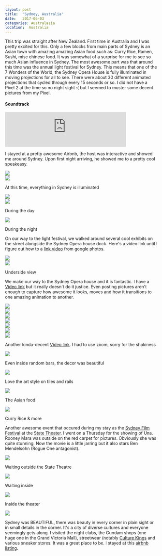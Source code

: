 ```yaml
---
layout: post
title:  "Sydney, Australia"
date:   2017-06-03
categories: Australasia
location:  Australia
---
```


<p>
This trip was straight after New Zealand. First time in Australia and I was pretty excited for this. Only a few blocks from main parts of Sydney is an Asian town with amazing amazing Asian food such as: Curry Rice, Ramen, Sushi, misc chinese food. It was somewhat of a surprise for me to see so much Asian influence in Sydney. The most awesome part was that around this time was the annual light festival for Sydney. This means that one of the 7 Wonders of the World, the Sydney Opera House is fully illuminated in moving projections for all to see. There were about 30 different animated projections that cycled through every 15 seconds or so. I did not have a Pixel 2 at the time so no night sight :( but I seemed to muster some decent pictures from my Pixel.
</p>

<div class="center">
<h4>Soundtrack</h4>
<iframe width="400" height="115" src="https://www.youtube.com/embed/TMhBEILHd94" frameborder="0" allow="accelerometer; autoplay; encrypted-media; gyroscope; picture-in-picture" allowfullscreen></iframe>

<p>I stayed at a pretty awesome Airbnb, the host was interactive and showed me around Sydney. Upon first night arriving, he showed me to a pretty cool speakeasy.</p>

<div class="post-image">
<img src="https://lh3.googleusercontent.com/WjbkiZ_F0JcJKppH_8zjtsSEIU3-sK2gT8a4A4snlnEFsL9Zl287966bWiOs-tCSJLP8PqBsHorD_gYTErZz3EwCvFnlSscBDZg3Yo8HFq0b7D6uAbx8LtBA8FBZO4V284IbJDlZqccThAese-pnbKVnM39S3xTE5cm6gV4oDdre8ALjPKME666nrPRKV3TlgQ1ahYWKE1Z1I2XSO2vVmIjUicCxzQsD-Dn3jIRx3NpJahZXKFdSFrfCm7yVVQlQDL2Ba7URBRaUFoxYU2XOhcaJF1twDHG00QT2MMsI-4dIHMEjZ1ZRAJ8aa9qxCN8psmgbnZC73vtBT8JSlkYPObYBjKAsfjP1f_fR5rVQGm9knaDk1ZRRsXUEB_iNsKSWQFaPc-rIgj4Hu9pvkeK9J-TW4rFyo5zZtxR5-C_GTm9tAXwMJNVS0EIbkyUs17q3H_hzS4dMXhvwghLg2uOZLsI-T03x2cvsyv5VOEQVoKq4OrUluyHC1AkuuooEYrTEYQ-sIDZeSnpUmKS3bX18oQYITW67UMi0pqnlsCl2vZYvd1Mvk7DnQnRKsioA93yTgg8y-rT9r7_VLxaj5JqyWtMO_8PjP1FNQTmqHCzZTvX7Pn40uLkxn09ebYN3eZiYkJ2cbbzHK0tU_hFLpsGl3tQAQMuS0u6ZfWzAjZgj-rp3LOOHu3aQlNvpNKMC8UZQL2XCPWJyMAjuGbpaX08=w1232-h1642-no"/>
</div>

<div class="post-image">
<img src="https://lh3.googleusercontent.com/EuVgVM_x88F5yuJHJrLfLxdKiFe5s-5QZiABpUaB5su-rNc-6R29uw4usqpLCJQASeYbyYCYIkB6a-xdYSvaHCrKzP8NJk9rOx1UNPt0rJR6Idz9px41YDNplRX4EX5HtEXOd5RY1OVyRpmZuZyzlzPyRgcVaoMEAKWdy1tla2fh-IMpEWsejhVPslc6DuMq50UTv6Mr_t3BH3nXL73ycVRXDt1vpc3mtYw362iopvKpvLj_yTxaCAoT_xbLNP94BMgBslU-8Asb4HpPltre1KtC7n4qQi5ZkQPYlLgthYXdsJSusRRseRNpq0PqYGysPHPXW_IyF-b5za0AUCDH_lUaKU9p4y1_0wiOzsMsHSLhvZRX7doM_ytByusV_POh-hojpqSiz4bjkea8R8W1qsqTIqiaIoXp6Vkjpc5T3bqbeRvPfX9s4ER-U7jfE2Tw-ZLeQ5guGBzRq9eNiUtViZppw1ZsbcuPGXkwotG21pYwp7zukPCUJirOd66O_Yw1QtztAQCwMfjFyd9ms8mOXMxh-Jzpuuukw4Ce27MayqbZMT7mZipKiVac0Dj2AT2Wwyr2f-3l8AKxAHjIQjRq9B6vz2jMwRZoPLSMz-0m_RBOWj3wsvLF7_6JBW9qMjNTMUZ-mp9S7jNYUEJZo3OQMDHjmDsbEcX1LpxonOENbOJDoGQNewAAtQxup4Gk7PkfDndEaRmyIfMu7Hj6c80=w1232-h1642-no"/>
<p class="post-image-caption">
At this time, everything in Sydney is illuminated
  </p>
</div>

<div class="post-image">
<img src="https://lh3.googleusercontent.com/07hC7X66Pe5VuJyV6JjD9M_K3EPZmLgIM0UU9SlFzry-v5inSCIp4YkJ3euUisiLkONx37BXx-g7CQc6AtQeDFQOUtcxwxydSneg2Sq5JCmiiJeIkkmj449SDV0UYJrC4zwcT3NJSm_lMm0tLCkNpVsL7afCoxbF9rS-wXOUuPVJJieB5Cp-o6uwvfLb1dbcNqa13U0iHYUfzB3QtdbVO15hzvpAIriF8mRZaaJsgg04VXR2OmoAwJSlYuPxVYOV2CbTL9Pv6plk2NaLrOllwaflT7FN0UJCYpB_G_ShtTImjLr-zJNyIGiTkA9dljseR72-8BuSG-NPvKXfFcvExSZsyKukj_15r-1jIrStiVS9HFNI3a3O7Jcti1vpESQu5tFvdOYbXKttnXWa1CJE9ICehCCBBSgQksdNP311d1WmLRf_MapTjkFiVT91zvulVjlcdgRPe1fWId4kocvojaqfK95fN7lr3HLKPjtLai25orGnENUvTNGqh5y4JKwd37hF1_RR15SM4hyCMPJQ5J9iCwuwlI7NK657fwqn7iMUhyEBnOfCcHD7kiDzjWmO5tn3xtopha5NA4yHuV2f4asD25GMGM7dvItjyzZNkyujwNTEKwd3HYwnSWctd9hqikiHzUsht2Ocp-Cnvpp0op8Jy8Tfyg2tAmvh4KJxOJTCptLKsdtZJImO1V_fsrzE1jX0GJ0y8y8sRCGNQXM=w1961-h1471-no"/>

</div>


<div class="post-image">
<img src="https://lh3.googleusercontent.com/wzQa_iqkv0C76oFBz6FYkpDgR0ehrcX325iZOow_y5Za2fC1E94N9fsOF543NH5xrC11p6TLPF6ed3ZZCJteCT56_QcQ_Rs5UFiGAn2NrykA-2sAPhRgUrXpD5qdzgHnHtL4N5mFybKwmHtWr5mso6RK1Z1vUtodHf8IMX_V5V7QVktOKlHiirorQc0BFtFurBELheT7OYBfB8DY8eqp3vZYnWP7sE5jDBcwQ8Y3NNYyudrjRH2iSY7PDLoBIB8bowFRQJMX03HTfnGuhQ4NXB5v_EYs_Aqc6H9psUD34-sDzpeZq7VqeCBDjd5Xr6ZaRSeQeohAIBx72AqHrPIsEmSzn5pWvsS-xjPKANOZlytiXg_xRcyrQfnaj-sbbfu45pgMltqBYsWMN892F3ckMZTTzwZl8hRbin7OppdxZYTMNmENwSZhQUgwjQPFE-4ZtIgSGZReA_5m9UoideHlz-AANY7_OmMxBZwfz7JsnCbcBQa8MDsNGOCEPTynQf7na0J6hXKgQCSh2K8SzrR-a0sFqPegrjA_vHhrG-PnBKPKq9feas9eWai-i74gyeLReodvE6LWXctGnMhoBbGmoP5HB0GbKlYPP0hnaUbpOmbyAfslfZtA-kWOmVGTo2fUDQHBJ1-jSwrwlMIS8RxVqkhEyyoO8cyVsBBkVSK8YeQbvm8tKjWHNaCyGDTQAkebXsGvVNfQYngZb1wXyAc=w1232-h1642-no"/>
<p class="post-image-caption">
During the day
  </p>
</div>


<div class="post-image">
<img src="https://lh3.googleusercontent.com/DdHcM7pVEnI90zBPp212b6LrV305S6XP_lvcZQGtyGAOxaRPBoFQJZ2OEO3Ld91NdxypO7IqZzpIqy434CJEyaaDgpqQLyvPnkoPPmgzrGxS6AGKo2IrJJD156f1Sy4Fyip8UBY1l-x3XwabkQ_kuD7JHs3J2TQ4mZMdalnFlYNL5Xzradim5pf5aUnMRGhHc4GeK3ILw43jKOnYy-jCI2j-cvKLl24jnX9wAMo8pSch0hxf20WYTlYHLFa876eBvAxb8zRoNOthX9uKjlhnILANq3mWXl_vyV1o4ylfk8t4EBvBO-jsCj8qyqb8IVzg1E9mC5ihi1laeuDzRGaEwrEJDjnTiaeUXvKail5aYCRztt5bX11L15DWDDTnzpHvzG4ThfI7pala969mrQFVVNQ1Opw1aLUEh4EvHkXSUOq_tOyDf-0IhlSo378LAwcSlEDth_xS37thWuKtX437q0r42DnJZW1XBqjKdplI5mHp-Jf--WvLhzVMsk5KukPIcYDI-a0lyn0WHstthtM_jcFJr2sTpg57j2y8i5RnjrxDlXFzaYuNEtufbyuiMZNgyNdknQ6ij_sgWyrKMN4Pc3u5ueXdoyIn9SAR7Sn6aDGDt1o3i7Us89foxzf34HwRewrn0eAHy05gxQLB3MBExUzQvXM0kIgimJRKcnkJgxdJWndA6Dv93eLSH2Cn85lBnHafJLM8OcbRcY-rTNU=w1232-h1642-no
"/>
<p class="post-image-caption">
During the night
  </p>
</div>



<p>On our way to the light festival, we walked around several cool exhibits on the street alongside the Sydney Opera house dock. Here's a video link until I figure out how to a <a href="https://photos.app.goo.gl/B8iU9up1Nk2ubbP27">link video</a> from google photos.</p>


<div class="post-image">
<img src="https://lh3.googleusercontent.com/BLBKVRXdAK9Jw6eyKouoII21a2laxD7l_DAY8kY0tJIg2wONtTZh6uUA5MfXsNs_yV_OZ6QfvtKTMgp9UmedIJJ_ik9mAHgD_ky_6RYf485Pxm9TA7CAviYYjuFybN3WdpseGWUvmbLHts68Cg0GfjkXQJKm2rW9Y5zI3FDQHsRUoxxEigEqX_ZXGG3jQdkpewYwRUg32_Mk2Wod85AvTOYhn9FncE2lQYELjwWR1RTDyIVY_NLkkN75PDSTGc9nveEmObGnqdtAtQOHqBIZOaWy4HOnbCfz9qBAeC2PhbkrQ9DC9loAyzp2jTWwSHYrIBmnEHmDClV6ey1I-xCNxUwelYgpd2b2OmuB-2PJFFcFEjfpJ7tizEuLmpYUik-oo-_NzWLOrt3M5RfECrgeyixjsEK7Of4xVDOBenYT4gLtN3m09o4cAknUsO-Pzlxe5yUUxZ6aqyooOpXIhu1uhXdTGhQgCtKl44xihmeFVbaj0346dEVLR-rE_3i2oyKOodaY6ka7z9vM-hztzKwqh8xg_tyHLXMww9E4tOViYoWeq5bOEwFqupjg_Yv4bz_ZeJM1t-nYsapigpSJaQE-XluDtQNyaqmxp1dFO7_tS6aIDR9DSiLyNJ3xfxNAbc3h_u5UTNvXqpegHMQiTtp9OrtB19YsNWH0Tt8q2diTcbyamPZ2L-IUJ0GvAJ2ym25lAh-RJqvHy8ejZBaT1eE=w1232-h1642-no"/>
</div>



<div class="post-image">
<img src="https://lh3.googleusercontent.com/udJdSd2U-6NXyzV1lWrpJHfxsNnNVcgDJ4N0gZw1dIdm_akr1b4JUiy-NhWTG90l5_9ngtTrnANzPq1fSJCRapsxQP30Tv6bIjPD8IxiSuYnwHvODq4e_DxUUSGzhAYtMVrMmEXmFmfSPihg-8yorrb7d2dfWvB6MimlVb84YgQg7OMxnnMl-LZtz50wtZJMUhVAnUBn_8prqKCDCZTUQInu9nqM-_-7e-0ctlMTFpFqZBzJG1rToKce5NOrTlY5v8CQFE6X1XXg6MppzT829Ox3y4nlqiiRNR5P3OWW_zr6htVjgPriCfdoCZPmqpkyodJ4UldDsztRzDGfxQYUMXD26W1nS0RG4tacLPi4r6PbDs03u1fkt_aTygs3dLm8VK58GQET1il9YiG7n0v0jfh88P2oCRy-EZT5TBgkpk7FUlqdY8_h7V9qQvfQjyNWMxetOWDH8h13ro3OfymcszOmz10lInmlfBZ8Sdgic4v5f6i-mO6Fsf7-naP0VPfN0ZoHt1qhdVkqChApQrDWjAtx8hZu49kaQ33gQ176Rw4HT5BEoM_4dWYpggk0HRZznEvn4dR0fXqKZTgIVfkPqkqacAG1XVz9OYNMB9zhVwRvv9z1VPcWfV4HxSqy0sUK_lYhhgSQ5CL6vh4jofS7U2nl0fJf-1ZB3E9kDLUX8ZdFL30vhdU8nAQbfj_hGH2dwW-k7cvQ6GEalkiwkow=w445-h333-no"/>
<p class="post-image-caption">
Underside view
  </p>
</div>


<p>We make our way to the Sydney Opera house and it is fantastic. I have a <a href="https://photos.app.goo.gl/1z7RHpM6a5oCGNLV6">Video link</a>  but it really doesn't do it justice. Even posting pictures aren't enough to capture how awesome it looks, moves and how it transitions to one amazing animation to another.</p>


<div class="post-image">
<img src="https://lh3.googleusercontent.com/ScFzVvs4oIDm5rvxK6TneSqU1dfZmvPNI8B3N5K6OD7_R_D6za2UNkihxWJ-ret6IvMBMdu4n_2pFlLWhnMrQuhMxi1B_CaXJqq8jBiVP9mZEqXsBxE0nv4A0C4-d8E4nkTi1uDVqUI6elEaY-uiu-RK3c3Rq--cAM50b5tmEgaF0lggOiKxcAB9nDjxaoQ5WQLjIrR8ipnaig36DRPS1A5o-8Z-setdQSweuu3Ib5VNQJJ0Fcb5k0TfjKJTTvPf8eBRVYxrHaSclg2xgwUT6hYtRlD4RQtOWebh9h4eQigl6tmtJZZihSN0oRgL7JoNDBdjmKdFeGvJ_-ept8Uk6PHYewjfmY-WQJgFwS8vguUvDnwCOYJ4V0PFyrx9u-X7MAezC2lAJ4e8dXsf8HgtZxugCx9h1siyeiqoS5SurkU6KeE2qXCWLqPFqt4G60zxu48a8uJnZgviwyDRakIJ4ubtpRuL39OjdoxLvJVCbyJwdtLZM6U85kX_sBNhRisA_Wc6jSe4ukDIsuktXziB-MZNj6gvBmzp7nTOWxxFr_LxHvQ-q8JebqapvuqxQVbrSzfAJ0mR_E2710Hp1mgUb_xzgY78rhUdU_IalkdfoTOvdj2czGLkurodGOFozxS-93woFff7o6B3XXxVMtb5uSiGSRvbOKP4Eo4wl121YJ3LoMgJ3l_mHIkCvFqzs58waDmi0Dyo-rzjcDfMzG0=w1961-h1471-no"/>
</div>

<div class="post-image">
<img src="https://lh3.googleusercontent.com/uyBWAWRzv-foQSSU3Nh-K0Hgmm9Y0CaTw12sCJ-M8wRL7bsUqAPRwu-kJ0XP8qaiD924jtbyxJ2pD5J-loVCl3OjOmpc9U6q_SYQS6k6UUnVB3pYcw4oFjsQ0hozx4pYtknHTLBNLhVqAWIXt_C7wYZzVLPL3JThb5DXTr8n83TXw-TZt5ksxrtAqF0-zq_H3A_UyflLzEXi_iWyKwHCHZcRjv9TNUIqgmvFLHfRhZ9hl-LtOQGi74hrlf6jgxtvgY_JRXYmC22XRpfXyGEvnvWvpRo1uErqOlqClIzjrbvpt2IFK_F18ARxBL6c7mYfta0o_Oiy8hmJQVZsbAJzjQipNA4ZoldoGkY6QFDWYiUPgoO8AV6Ys3DELBibF5qk8yo1fAyvJoGQPm0jBCuhQZNWr92ZG40ZjQ9UQeuy77W9GcRx9quXSPuvYIbNS-NFVK7mC87fk1dorrTSB44Fgz-Snvjhso79h4YOGETj0W449gW4xZ9S5o6ugv_e0zxkXjrUdgZKTfRXTjA0R5LnjzQCc5gbWU2Eja0pUCOUNoIS9Tboeu7qRPf8QojSmH5ZsaA7BlzuTeTTTImxUm6A_ZNFPC7t1X95xTLt9TbhMWVWDZKL50UNhQuRD_3iAb4Mp_KDOujaPDaqP6tUhaLvPntI7uMeB83R9Z0Yi6eheItwysOYvudikhth9OItDYcXEpwblOWcXJv3JEJnabQ=w1961-h1471-no
"/>
</div>

<div class="post-image">
<img src="https://lh3.googleusercontent.com/yggUXXQybrvluO3v8O6hvfh5q0Y_33HlBQOc4cjhyWw0p1DoYPOfjCRVkD45ULVlieOD_Iuew0hy1Xfras_Vz9uWeXzxE4_wehRHUOvnsTwP1wTTly9vfFqmcFnuxsKjRoO-BwPHNA4tg_kZVsxois66NTtafyxRpSXIkt3Cs55Sv8oH-8d4wnN6WhdkCwTELgOI-njigPA13qeIsYkxCc4aygDA7ZdBQjSUBs_2Hb3A8HWLKSoEy6H4HtKBp_Jl6FKzrfr1i-htsiGxTkyAijBBCOKRBfd9FxNDPq67uCq7yAJ2fRaOFPwA_GUnIoEjizYllRsF_C3Ip2wH0uPBR_mH7o8fvqDpi62dE2U8RpjOlXrAI6vAeODjsgwVDLSAxsCOW7G3wnHN8RNbHzB77KM7KaDMGzyD_v0dMMA2oUmnEiSvK9KjVbcOCTNm3yQ09euJZF2kUAfLtjtbeOO4RW9gBjJgNzdDfBRLdFwal1VuIZcxu9ma7zIuLWZAi6xcFcyAPIa9dF1gINzpi2EBjud-tGa1KdlxlZW-mTObR1K2qO5WoXxhmM0j-H1tQbP-W9CheAJWUZc7GYJxlUHZPWZbPi9QiGJNA3-B2zMKRAp-Ch7TRQXA1mDeIHbZOiX-f3RYbRe3pwS5YrRWMgWlgpSWeY_BJaRGh-e2DezZ69IJDbkkllnVKkaifBzoV2ympDA8SWuokUvqSslHKyM=w2126-h1595-no
"/>
</div>


<div class="post-image">
<img src="https://lh3.googleusercontent.com/PiLTsPUADkwPmLBP7hnpUvDeQtRuTl1B4qu5wd7IpwtOSQ-VG8lD9So_2FzTSmg_LPjfxdfwwTHw6htVe5kk_0D4l_HNoCbRgbRU2veXT7izgHzyn-rqpoJEvkpIus9YWanBVhovsBQnqvoCKbKuTTFsVUPv638BeM5ch-I0xorihj7Eq7lCb3mgMBx3cTiT5m-g03SLp1mcCIeD-xtT9HaxiBEYUycT2catJXPiceIJqjkuK3tR-uBJdoK3POv6v7xxwTPl4JKl5TDY-XPAAXQINlBQaCreGBVdJFnQKKgHDycKtkeF-4ixvapbk3kAmR4Cc_ZLiBaSD-X-t0RHyp1scyvcPVBW1xpnr46Ij92HIacQ31XgG0iVFuR4hAnKsLJziRVgxHEfcKT6EBiZKUt-dm6NjIfmGIb2bjxzpzjbWH-bN__zbqovfS_gD5MpX4-ghgOM9bkSABDr4wN9rRQkUQPFwKVIs6YxpjyUQPFkUa_oe55RgWv4cpc6_uhDPP6X5OYnpvOcw9jR50RmrdQuKcSvclyjI5kUd21VlkNZt5TwmMYSWIMeXzFBHqhU7SSUQ76Ekusex-h6CLhWygLYpZ43vNo-1Rw4NuQD51PO4VvG0VCnJh2aBA0vIFXTTX8LmH7IN2UTiO3dNAnXTwRyoaCXt88g1YN6o9m4SkamZ9iosun9JQ61OHvjQtOLiOXMNQaXKJb-0oBcchs=w2126-h1595-no
"/>
</div>


<div class="post-image">
<img src="https://lh3.googleusercontent.com/uzbA3oXrkXYAZFvEC2dFT2bic4h49af1LzESqoSLVdM3fWfL_4JEkoyt327fwdmj8vfgzgThyH9U1i_XLk8kz9zK8C49QJcyUpeCzMBxaVbq2TYnySgaNuEB62xixvikRYc99v93vxXhJiqGKQ7CVo7-R7I_bHYmF38jV5oEbIFIn_VrwotuTGtDJF2MPJdJPjDh3It_JNnG7iQa7qaEtZRo3QiW4mR1mhrKKgkXo8NhDWNI4DIx9IT2gSvbM--hJqb7fn4H_vrRW2S5EtPff2VlhdNak28NsQ5BjmBziKzPz9AuqlumkMwgcYox_oxRg8Pt7hZTAD38CO0QOGCg1VlnjdVfpQNCpywgqRTRh-FiTTsy1g7Yc19NIHk7tYmIEnDOndkJtiLNjwvLXZJCeze-MT18tg0UwwvuM26Yc53Ai1zs1siMEYCfCOX7ytn9yyYaW0_bTeth1qjO6pej9C2z0WuYq4p9lrCY1h9CajUSMUmbwmLgP3w-xAuqhgFFX_Z4VX1dip9S-SmXs4jlmHjbjc8oQVvs2xukDiFx5_15n8G9exRULRYKf8KuOpxlIYBx7BPS-Xe-Eq_vSg5jVtf-KOV66O7JceDLzDSuNvYScEZ8XGN5dVRibSU-OicjqdcubF1RSQXTTPRiOhyp6fLIS1Q8pl2DxOwtU1trSdzt3fsBtQgyzNwyVx-FypFW_Tkwpxy5368Y5yGS2eo=w2126-h1595-no"/>
</div>



<div class="post-image">
<img src="https://lh3.googleusercontent.com/Ujs5Buazl5cFmhIbmaT7Kgv5ZyVel5kK18fyOQYPFns9ueDababLOi3D2pChYxfMnzPG4-7S_TAObwxDrnqHdHS1MzuM5hQCdMe-ko3CZO_zSnxNQoKLkkmCSp4gMk1ZIl4TQnQINm2sIQ5osNEIPnZ_ODrQRrAlsdC55yvyg4BxN4TT08JwxHNEzhViaH0mWtRJRT-w1W6bgA8yjC3VXj10OTD4UgAtSDDJ8EqQ5sVD7AA2kFshH_XavceVZpxwXMOZoPvBlt3wuLUi_6Adr2i1EC48BSl5T7FRN6Jw2pW0Isody_lndyVQnlZeiADdLdzrjO3v39jssZkKH2ErSqSq6uEOlyddwIS3h1mFY07IPwDrmsm-MWCsC0pJvRSru1SrviT0LukqcV1bIiMf9omx2pQd-C7sN1mVPLazKKFtyaKz1k_h_93tXZrWUY5tUfaq7jPql_raOxXIYrxWOI4DXwADjAGzFRUJxzq6bZ1Sw1GhaERjm_gT8ZzIfqM_bgTChvmFV50W2xB7YkRP11qGZDCFEP_zmCtEPdBqh9LuAyy1z3zPZllQYImqd96niC207JE3evJMPQ7znpCmZL5ndX1JAQF3XhDINIIbnwWyrNINZtl5yYJYuWHh_3yGVURu0izHRETr8SMEGZDigfHQprHbBaUdKuT5lggnXbEFUDaFzuBEeXIz9jS9XaBsTyNLZ48THvbcUVRFwW8=w2126-h1595-no"/>
</div>


<div class="post-image">
<img src="https://lh3.googleusercontent.com/YgECVgqKE2uimtF_66lYrzhdE7kzchfoG8Hs1Al5UAL4EyUxjAjnAHHlLoXL0Pyf5YVsG1iuatwbJdhLC7RGBjWIoi8iCcKtJabIPFxQ_fFlFkF3jcMrgujhXljiZvoYoaIndE-_yQR_-7Yqnvh51hu5bMH05Xe21sqq_nABFy8VLSQjV-FDwzBBAdtn0wFr__dCv6lo1epeW8dSkHO5G61eipOJ4iZ7SmJeyuDg8DMWPdU80dIczZCC6mnCYp9z4ViB43rT1HoN_xtogcxLPhfqLeoKIAfSLEmST4Ijwf2Lzsh5cVmb7DXloejAtPOlBPgaOw_Fash9nUg2i5-w79U5-9sA_NHINFpdQM97aUa98_1TjbazHH1s7tHvz4nFhh9qN0bTzOezn-uqWsS-72mshYTdtz2dC7hcFG1eNQ-6xxtv2gMxQHWNTLhtEYucwnNXzosMyIGpzq0tSE448AuhI1wlZnjnL-SDov8no1xIL7xreGPALQigNSSaABDEcW3Vil8kAk5fzfyu7IKLsipcGq_stAY90dvbHOdVcjmKZwg6QLwMDTXrhMBUVVSpYI_b8B1QunUJPFrIEbmHZhbXhQxdxmDQGNrjn38BzpRYBNeD0qoMcNb7tvdMYSk9UNL7AEf6z0gpkXn_E4ztfYiHpRDxmSYd8llohZOfA8kk1Di2O_1EJxqF76RYMNmYmLEbokW7Qhvi9T1MADg=w2126-h1595-no"/>
</div>



<p>Another kinda-decent <a href="https://photos.app.goo.gl/KEq1j1i19Ln8rGVCA">Video link</a>. I had to use zoom, sorry for the shakiness</p>


<div class="post-image">
<img src="https://lh3.googleusercontent.com/xe2DCcomKb1bfftkrjTLUkBtZWVTZfmnPEh7LQTuUtrOVhEcwjj2LchaTBkROXL7q3d9MX8MqG06F33YSowvA9LtF34yi2uQdOE9a5VfC9nDcEEepT2Tek5EeLr76_bnSQGhdtHEa8BTWF_rEMIgrq2LB82cQ7yl40sudBGn3iitMkOyKtEJzyWZ6BR7xlhBYUrGhZwnPJBkZ1qlPaVfbf5ATlFbzgsqvxdJLvGzo7f6yb9k_E9q0KSiFOJOegv0S__K5WjqLjH6xaqo4RDvayWyrJqxnZnZ1riCTOzaKiSlROR-9Q4Q-UjtL01b4fbbaiCCOOTn2kbL1Sp2zBBALHDeoWSo6TjdVGapPQCK3UdX0cHFbS-lsRMJNZpKGkYv0TESEOn8Di7GLxteXN88F8TpLA_Ullsf-513bOS3uiDUPK30yjup8VShKemboWAm7h8tXkPJsJamcXGWe54t2vXCbv0_MR2i1Rn_RvromlNO3UoE3QfrEgOybmJJ0vPS5l-RqZv1_Usdmg5QkXIjnRHKm08jZOmqxLasE1kEXvUzV9BJxjF5tB107J-c3hHXhoNRu9tzDLjY8VJn4lbsErlj0GelZiTiwcd89Xwih7vesxjbosQPUSuGsv5rGHOXf8GdsQgRj7ivmGRyr_-ZpZc4xWJeuyb1U8VB6fO3SGlH96GNCIlL0qRHVDo7ZdxbqdYVlgYUSkyWW7pWDWQ=w1512-h1642-no
"/>

<p class="post-image-caption">
Even inside random bars, the decor was beautiful
  </p>
</div>

<div class="post-image">
<img src="https://lh3.googleusercontent.com/fCiFeQe3WTtS0G1SloJEpfA4TNo_Xxub1BsJ-q6Z6gUCnW46rybHV26xVTHfGLvNVASp3gMcaZZeEQAnNh2IQbwm-2QAIODAGcykMjG9hDzMT0TrraqoFxekRjYEeurkbDaK6RQfgfDlOjJbmf_klrQ3q76y9hPg1r0KoLbVsjorOKeU9uyMImBctiK8XNv_66YFBnC4gs0Pc4-kahRBuWc306pKmNFZwW4Dh0hEthMIAQzdTfWOjuduUCgaXbTVg_VjlkexjOqq7NJG_cl526Ii1qPrJzxsQJrQj7DsUElr1mHTEW7ySJifEHGgnw03jwBrp9tMTKd8B7m2346gasDzhJ7qRvIaZi62O6CEMlNaItSDmM6zF5-CuJ4fJaBwWJ57keyLO8Ecy0sWr9lD3R84dKeUWUx9WV9AkUUW_nqMdo0LK_KACyF11faQZpuoQGq03dLfGxyPYdAvcM23VmowdeF8HnoW23P2IqjRCnkBxEdwtlwJLEVuPmXpTyKUkT6uDm9NQDaqko_bEdq-yEcN9PP2S1UcPVG0sI29zCWzxwj8ZQr4Flhf6NLXj_UihC_Y-Pnbrq3lbak_faaldfpWmaQt_8BUHRmnw0EHXxY02WEFOmqPoqjxNOzt7h1L-sL-suIaT6pNzyu1o-afUbFLmHORiUqXHD5Dv7nhgs4fiAoFiCUGUJspoJWF-h8iwmpb6eSRrMvPubq2kFk=w1232-h1642-no
"/>

<p class="post-image-caption">
Love the art style on tiles and rails
  </p>
</div>



<div class="post-image">
<img src="https://lh3.googleusercontent.com/7npG37QzeiunsXmH31FH9gTFsiXYkAuJUxpKxsUea-2eQ2X_2bRPQHYCMgG3GazhzxbOK1LFlMBfkGFnWY1sA0hltzR6TqHoe8yCyZb9zNOPyWlCcrXJABEwCAgooGdCrpKN-M5W7QiA3n710btpZfqMUJQMVQXK2Xq-gEkTVSoN0AIvXFGKbd2siZBPljPz0xbXeAb-lveZxBkXgaLODFGFDngtQ5ZVCJMP7Ijk1Mvy5DXKRf8_Vhld7ACK2ewOtpIWx5C2eTTPofZYyBcuOAggO22ujG6zunrq2_sma9hBjc2f4BSqlcvloU_bpaIEq1L7bmSGH_eJLclEEimmHJ2XdEedkjiYQSR7GaE7GzqfCHQoodzMmGTpfD4JyU2KEapXitZGk-mHnikvM_-CU1qao3nDuxkUBSSuzKEpg_X6VcwQRzNcCIHRPMiWDaR-MMxEq3Mb5x2bzCvlr-FO-8t4ojimtAdISPt-glsI-nXPeZj47R4itRzOHFj-bwLpYuUST95rLjAhiYPAqmvGWeS7eem0SN5W-9g4HBrjByzgdOLl_2uiUFEeqt7j06HRz5znIDhsHZD0cTwCDlDybjcCY7jZ35bEgDDq1l_Qtf1IXbYKd3EQi-wNaGRykAscBP8sHcXfTROLInM7bUBzZuVbwVvSYLXvM6R7p05T9obHQ5Ydlh-xAX9sDR0dWGAuK8WyeEvU-cy7cI80QhQ=w2126-h1080-no"/>
<p class="post-image-caption">
The Asian food
  </p>
</div>



<div class="post-image">
<img src="https://lh3.googleusercontent.com/z65RWQNw0tKDg1zEUod0wQM81NtctMoFWliVSe5z3NCr_CHJH75Uwlbme7dz-ibzJr0BxRzoFlTxvdPVfkpTe3Nc4U_wXZJZGOTNBtmGswSAT8CcXftGm0wohzuErqH1mGFSaufz1X22Goy5cCvPJxjHzFPLULqVTD4_Z8d4djqH9JxWPDlaGRS_5X9uoxKoqvkVrUj910zFLnllXA6lJsoQDuO7Vj0SCYlL4gNXO5t7qol7Ar0r5AageZbuldm-4SGG3zmeY57x22J_bB-cdpu4Bjtx5LVTQkkFvpIoeJ5M9BL_MD17iwX41csCPfaaRRSddo4vF5UKa1kLf7cf6LTBy8rpijE5hPpwy_U-7od4sy9HV_cHmaPO9dBcVHEIcwopmCYnr9G5-qmJfPg5IbEQ-NuPE4U3sCjjOrav3sao-xIhNFvBRLismDIocnUyMA9hOoZWHE8oFxWnWAHZl5x_tPzXR6vCHyIEbtztONJozwXyzHxMYYkC6Jvg7IGE29NunIAvc6q1c5c9ToFmPwHpxTXSNuMkKz05a96v2CLSNSfsz1VefTZdA9QRepwOx2f5rqccRosdlYRDqODmgnv2u9ZodXenjGaujK9pA9bsJLZ-Ki0lBScZ30hKsCOcVATeT63K6Va1n3ftwskqbX0Motw6y_95f8VzwU_FWj1ECd3DlhTNDza3u4niI6pnE8clq3916lvITCUEyCk=w2126-h1595-no"/>
<p class="post-image-caption">
Curry Rice & more
  </p>
</div>

<p>Another awesome event that occured during my stay as the <a href="https://www.sff.org.au/">Sydney Film Festival</a> at the <a href="https://www.statetheatre.com.au/">State Theater</a>. I went on a Thursday for the showing of Una. Rooney Mara was outside on the red carpet for pictures. Obviously she was quite stunning. Now the movie is a little jarring but it also stars Ben Mendelsohn (Rogue One antagonist). </p>


<div class="post-image">
<img src="https://lh3.googleusercontent.com/TSuDRzwqUbnPviXpSCq39EKMctReN4WLESIIuu5Bm9syCKY9pca5nROvv3SjI6j6jfvrNws5mxcTXNCBrMwQp6MxHRj6WbW449W0-IYA6LkceNnj4aPYFlI-mNv9WsZSNyCy0cEEC47su1zs0tSQqt6EeRJ-1wCrHuF2Xq00PmKN3F4eVB0nR_Jfs_U8whPN_znt1564G-zHuv1uRE2J34sTsoaaxN3LU2sty_3mLczu_3be23DVfzMfcXJcfGb3xhQ6s0ZyR9CkGz90OGJR9iqzZRs9cFmt4-ZuLwcWPJSa9-B9-HCoaxqs0pBq7sf3ObnUXz5WsHFWLSqEoURQCGqc38HPQ3c83-Z_l59Qvx9JgOvqrNOuUdoGNjn6eEZF4OW448Iag5G25XQfYykmLufdQqkjHJGNTyjaXU0ie0u6oXuFxJGG6bKp7WCxdZcAHVmJwMqmCKShfLk-u8W6EB8uXjVtvduu4PjIS7375mDOfls53idnMEiIxazMjKt75sN0ZRWxWotAQJVm_3Gql4kgDAMrDp2VmKaDQIKfWFQtTvidnsjHxkL3BGQVKoWw1Qv3t3ljSvAY98xIPSstpPGGodHn8xHsJ2ok9P_e7wyX_Mbn__x6Ze5aGdRBQHBqCElF8IqZs7R8xYbO3TAEOPUwELaRHCuP7qAx9kVxj8UGPbt5mafPOmf2Gr-xnX0GPyP7zNlrtqn3rPnV0bY=w1232-h1642-no"/>
<p class="post-image-caption">
Waiting outside the State Theatre
  </p>
</div>

<div class="post-image">
<img src="https://lh3.googleusercontent.com/tyjK2X-PXpFHYUIYXPQ9OqJ-c_AA3KOzpEgfClMSvI48dkoKMWmhj1Nq22vZFfpt3BVaXhchEfWUwJZGt1lmqhUbrMlQBXBY-JpE7vyed0ahLYnuYfSkI6Acg2Q6QzfC9r_WL-ypvM3jQjchlVq4fgNujFtzpC9CQ5losfmA5Zq-tCVhvh1BpD0xr0MjQ7l1ch9g4ooUD4qy7_4r8j97kRKjGOpLvn5CDxwJm38B4MuaEsZ0s1xiHqgWZbRg1gZfVmK-_IqctJ5OJ__k883hpfyW_g7RWwN9R27AjBJCFinq7V3WvyODvqgguiA7-Rl8PDiDmBCm_k4aYjYzc_sUHvboISHC_MkEOQtTc32KxcABoFlHFXS65h50_-ZDJKxluCM0UwzY4YiWpYBk_yqARRCFylsirJcqY84WlXJE5ze2DN1w5miASDFOnZOUqJFm3QDiiHGcrR0Xr2GDBCUASQY7DzdOWGoZbXOIM8k1IcVRcLaBVXotP4d5jVa_fuLxu8JXGDYKJliFjo46EXupQ1SnxReyb8vwB5Yuv9lfC1dV9LzS1ZFlzgmzTZrrg8OQn_cHPi7-Yhx54agqEZIFM4-ITfJSEmL5FiVQRrDdWz_kCro7ExqBvlnt39i7Ahi_1s5zMcfSjp9qL3xcB90lQOvOfaO_i7dxh-Kfv6Try71nBLfz741fKI63Bhu0MYahReb9ehmPPma6Kr0eXOY=w1232-h1642-no"/>
<p class="post-image-caption">
Waiting inside
  </p>
</div>


<div class="post-image">
<img src="https://lh3.googleusercontent.com/3BKok67ekfJJ8NEhbYXxkL11K6GNHKz3bwQUc3IQAqecJnwaI2GxmeNgUKTfoDIzGbUWuPib0tjWozyhK_cqoc_OzXAO4x9cT_WG-MMqYjnPtl7w3wUcPxZqbFnM8P314g5hcqjqTrRvHq3ASiA4psYxobQ8IH6AImOq4lOuOb72aM5vmV61RG4eb6Wo-k0O0oOiFcpNUtI51w0kZG27ZTVD-e9p_JwFOXAS-qB7UL2bBC4y0hB6Mlg1GubJUMQ8DFQkQSTZ0-xhE8FwDgpmzox-rWfhU7kcXpK7-qo8RSXYz41rHxzNmKDFW79qMBReiMAt9upk3ErfLhTQ--tk3JGwGjZOjUjX11CeHbDiVGVr0SE0im63eycWBUVzPIHw30okMlho6_iP2k3ATp12pHKkVvcbREWMgzYwNsBRgNN1RXELDoztUJ4Sbx7LJDD15czYgIJKsr4hhy39_xvUzCChgfNnx_r4UnwPoX_rGo8RN8axapSESLY0F2_WbHAAxymjekjK8Qk4FQRiu0QYKMWiDmkRS_W8Hw45r82kdUpEzGu84SlZXgAnU1QK4hLDGeEz2c80KbtN5CrXLRGd5Br9foE5eNGNfiEGVW7SleUIOQ425ssAV3r5X8balN5Wl320tPtWoxekWZKnnDXYhmVJeQJF4cr2oNt2g42j5LnrpoUCLxgJgepOcSLzd_9cKoLsvwBm5cms80FFMYk=w2126-h1595-no"/>
<p class="post-image-caption">
Inside the theater
  </p>
</div>

<div class="post-image">
<img src="https://lh3.googleusercontent.com/3Kw5wfwOwCtDIeHEJ6Ep19d6KcwnQGv9Vp3DcAG4SOlG5oe7DLOUQGONkIuBxl_wDyzolms1Ly19j2mosI3TcSBvxUaKF2chfo-p9Pckno__o_VSzW-2_MZvBAOE4Z2L0Jbt6guv2OSy_vFTdPgCnDUDmZkwpwPE2U1TvDl7MnFXl-qFw8TAysqYy7rng_cRQtjljWWTDgfDSnlqqvLXpUA3mLPVVwJDwIEmUh5CjjBAgbfq285JmrBJy8OyGWDHWUsIl8J1-wyksDtyqW63QEhpU2EPiA2tXgSaMcKulzwEIO3DQUScoat9A4COKkaocrKUtwpBDi95aa765aHH_Xt-o_np8Ggnf5bjOpepiPA7MHLbf7g826wNZFG_Mbs4PsWvYXf19KYBsHD8sAF0086tUgLG2xIEqLRA75M1F9T2QJFqqP_p011Z7bz9_h95xUP_5wTB5n656B6pHMiRCmZ0e2d4vDz8-E_jOuYAFzovdYMkeUrkhhGx4oDgW2L8ltswBLhVi1KgBFZQuaVi5tGm9CtsTGP10X639wH4CQEPTF9qKJc1f7pouXL0tOzekdd5MqBuX-FRss9lu8FlHN7E1NFVRbwXe4F0gdO5DIZqXhNJe9rH0mHywq4ytr2em3T47ttpWhwHKSyGKnk-bUon75yniRiaD8MHYySKeSsKzzyiNx-3FOGmhbvYQT60dxCuzLnVW1Ud8uT2B9Q=w2126-h1595-no"/>
</div>

<p>Sydney was BEAUTIFUL, there was beauty in every corner in plain sight or in small details in the corner. It's a city of diverse cultures and everyone seemingly gets along. I visited the night clubs, the Gundam shops (one huge one in the Grand Victoria Mall), streetwear (notably <a href="https://www.culturekings.com.au/">Culture Kings</a> and various sneaker stores. It was a great place to be. I stayed at this <a href="https://www.airbnb.com/rooms/5607271">airbnb listing</a>.